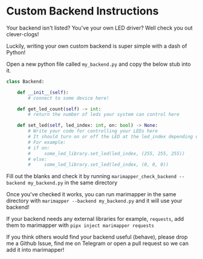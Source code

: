 # Custom Backend Instructions

Your backend isn't listed? You've your own LED driver? Well check you out clever-clogs!

Luckily, writing your own custom backend is super simple with a dash of Python!

Open a new python file called `my_backend.py` and copy the below stub into it.

```python
class Backend:

    def __init__(self):
        # connect to some device here!

    def get_led_count(self) -> int:
        # return the number of leds your system can control here

    def set_led(self, led_index: int, on: bool) -> None:
        # Write your code for controlling your LEDs here
        # It should turn on or off the LED at the led_index depending on the "on" variable
        # For example:
        # if on:
        #     some_led_library.set_led(led_index, (255, 255, 255))
        # else:
        #     some_led_library.set_led(led_index, (0, 0, 0))
```

Fill out the blanks and check it by running `marimapper_check_backend --backend my_backend.py` in the same directory

Once you've checked it works, you can run marimapper in the same directory with `marimapper --backend my_backend.py` and it will use your backend!

If your backend needs any external libraries for example, `requests`, add them to marimapper with `pipx inject marimapper requests`

If you think others would find your backend useful (behave), please drop me a Github Issue, 
find me on Telegram or open a pull request so we can add it into marimapper!